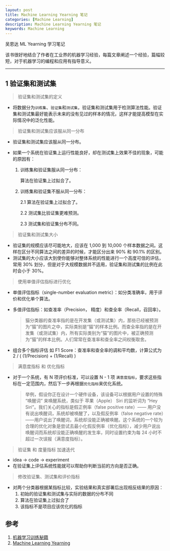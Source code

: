 ```yaml
---
layout: post
title: Machine Learning Yearning 笔记
categories: [Machine Learning]
description: Machine Learning Yearning 笔记
keywords: Machine Learning
---
```


吴恩达 ML Yearning 学习笔记

该书很好地结合了作者在工业界的机器学习经验，每篇文章阐述一个经验，篇幅较短，对于机器学习的编程和应用有指导意义。

---

## 1 验证集和测试集

> 验证集和测试集的定义

- 将数据分为`训练集`、`验证集`和`测试集`，验证集和测试集用于检测算法性能。验证集和测试集最好能表示未来的没有见过的样本的情况，这样才能提高模型在实际情况中的泛化性能。

> 验证集和测试集应该服从同一分布

- 验证集和测试集应该服从同一分布。
- 如果一个系统在验证集上运行性能良好，却在测试集上效果不佳的现象，可能的原因有：
    
    1. 训练集和验证集服从同一分布：

        算法在验证集上过拟合了。

    2. 训练集和验证集不服从同一分布：
        
        2.1 算法在验证集上过拟合了。
        
        2.2 测试集比验证集更难预测。

        2.3 测试集和验证集分布不同。

> 验证集和测试集大小

- 验证集的规模应该尽可能地大，应该在 1,000 到 10,000 个样本数据之间。这样在区分不同算法之间的差异的时候，才能区分出来 90% 和 90.1% 的区别。
- 测试集的大小应该大到使你能够对整体系统的性能进行一个高度可信的评估，常用 30% 划分，但是对于大规模数据并不适用，验证集和测试集的比例在此时会小于 30%。

> 使用单值评估指标进行优化

- 单值评估指标（single-number evaluation metric）：如分类准确率，用于评价和优化单个算法。
- 多值评估指标：如查准率（Precision， 精度）和查全率（Recall，召回率）。

    > 猫分类器的查准率指的是在开发集（或测试集）内，那些已经被预测为“猫”的图片之中，实际类别是“猫”的样本比例。而查全率指的是在开发集（或测试集）内，所有实际类别为“猫”的图片中，被正确预测为“猫”的样本比例。人们常常在查准率和查全率之间权衡取舍。
- 组合多个指标评估 如 F1 Score：查准率和查全率的调和平均数，计算公式为 2 / ( (1/Precision) + (1/Recall) )

> 满意度指标 和 优化指标
- 对于一个系统，有 N 项评价标准，可以设置 N - 1 项 `满意度指标`，要求这些指标在一定范围内，然后下一步再根据`优化指标`来优化系统。
  
    > 举例，假设你正在设计一个硬件设备，该设备可以根据用户设置的特殊 “唤醒词” 来唤醒系统，类似于 苹果（Apple） Siri 的监听词为 “Hey Siri”。我们关心的指标是假正例率（false positive rate）—— 用户没有说出唤醒词，系统却被唤醒了，以及假反例率（false negative rate）——用户说出了唤醒词，系统却没能正确被唤醒。这个系统的一个较为合理的优化对象是尝试去最小化假反例率（优化指标），减少用户说出唤醒词而系统却没能正确唤醒的发生率，同时设置约束为每 24 小时不超过一次误报（满意度指标）。










> 验证集 和 度量指标 加速迭代
- idea -> code -> experiment
- 在验证集上评估系统性能就可以帮助你判断当前的方向是否正确。

> 修改验证集、测试集和评价指标
- 对两个分类器根据某指标比较，实验结果和真实部署后出现相反结果的原因：
    1. 初始的验证集和测试集与实际的数据的分布不同
    2. 算法在验证集上过拟合了
    3. 该指标不是项目应该优化的指标



## 参考
1. [机器学习训练秘籍](https://accepteddoge.github.io/machine-learning-yearning-cn/)
2. [Machine Learning Yearning](http://www.mlyearning.org/)